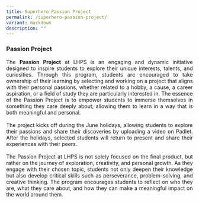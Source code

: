 ```yaml
---
title: Superhero Passion Project
permalink: /superhero-passion-project/
variant: markdown
description: ""
---
```

<h3><strong>Passion Project</strong></h3>

<p style="text-align: justify">The <strong>Passion Project</strong> at LHPS is an engaging and dynamic initiative designed to inspire students to explore their unique interests, talents, and curiosities. Through this program, students are encouraged to take ownership of their learning by selecting and working on a project that aligns with their personal passions, whether related to a hobby, a cause, a career aspiration, or a field of study they are particularly interested in. The essence of the Passion Project is to empower students to immerse themselves in something they care deeply about, allowing them to learn in a way that is both meaningful and personal.
<br><br>
The project kicks off during the June holidays, allowing students to explore their passions and share their discoveries by uploading a video on Padlet. After the holidays, selected students will return to present and share their experiences with their peers.
<br><br>
The Passion Project at LHPS is not solely focused on the final product, but rather on the journey of exploration, creativity, and personal growth. As they engage with their chosen topic, students not only deepen their knowledge but also develop critical skills such as perseverance, problem-solving, and creative thinking. The program encourages students to reflect on who they are, what they care about, and how they can make a meaningful impact on the world around them.
</p>